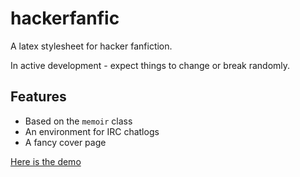 # hackerfanfic

A latex stylesheet for hacker fanfiction.

In active development - expect things to change or break randomly.


## Features

 - Based on the `memoir` class
 - An environment for IRC chatlogs
 - A fancy cover page

[Here is the demo](demo.pdf)

